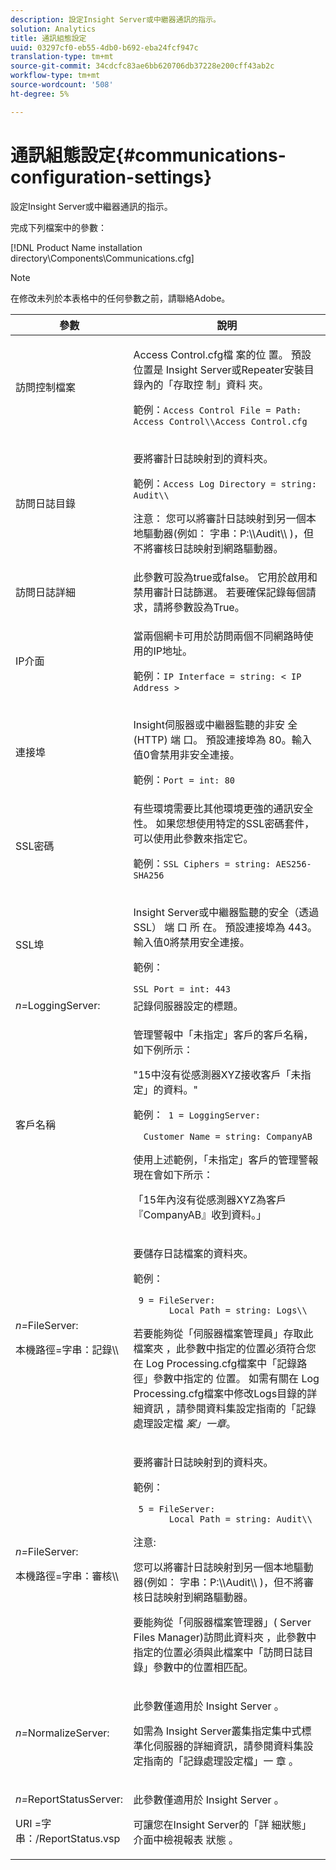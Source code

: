 ```yaml
---
description: 設定Insight Server或中繼器通訊的指示。
solution: Analytics
title: 通訊組態設定
uuid: 03297cf0-eb55-4db0-b692-eba24fcf947c
translation-type: tm+mt
source-git-commit: 34cdcfc83ae6bb620706db37228e200cff43ab2c
workflow-type: tm+mt
source-wordcount: '508'
ht-degree: 5%

---
```



# 通訊組態設定{#communications-configuration-settings}

設定Insight Server或中繼器通訊的指示。

完成下列檔案中的參數：

[!DNL Product Name installation directory\Components\Communications.cfg]

>[!NOTE]
>
>在修改未列於本表格中的任何參數之前，請聯絡Adobe。

<table id="table_C87F1150E53548F484A8C0CFE91F1079"> 
 <thead> 
  <tr> 
   <th colname="col1" class="entry"> 參數 </th> 
   <th colname="col2" class="entry"> 說明 </th> 
  </tr> 
 </thead>
 <tbody> 
  <tr> 
   <td colname="col1"> 訪問控制檔案 </td> 
   <td colname="col2"> <p>Access Control.cfg檔 <span class="filepath"> 案的位 </span> 置。 預設位置是 <span class="filepath"> Insight Server或Repeater安裝目 </span> 錄內的「存取控 <span class="keyword"> 制」資料 </span><span class="wintitle"></span> 夾。 </p> <p>範例：<code>Access Control File = Path: Access Control\\Access Control.cfg</code> </p> </td> 
  </tr> 
  <tr> 
   <td colname="col1"> 訪問日誌目錄 </td> 
   <td colname="col2"> <p>要將審計日誌映射到的資料夾。 </p> <p>範例：<code>Access Log Directory = string: Audit\\</code> </p> <p> <p>注意： 您可以將審計日誌映射到另一個本地驅動器(例如： <span class="filepath"> 字串：P:\\Audit\\ </span>)，但不將審核日誌映射到網路驅動器。 </p> </p> </td> 
  </tr> 
  <tr> 
   <td colname="col1"> 訪問日誌詳細 </td> 
   <td colname="col2"> 此參數可設為true或false。 它用於啟用和禁用審計日誌篩選。 若要確保記錄每個請求，請將參數設為True。 </td> 
  </tr> 
  <tr> 
   <td colname="col1"> IP介面 </td> 
   <td colname="col2"> <p>當兩個網卡可用於訪問兩個不同網路時使用的IP地址。 </p> <p>範例：<code>IP Interface = string: &lt; IP Address &gt;</code> </p> </td> 
  </tr> 
  <tr> 
   <td colname="col1"> 連接埠 </td> 
   <td colname="col2"> <p>Insight伺服器或中繼器監聽的非安 <span class="keyword"> 全(HTTP) </span><span class="wintitle"> 端 </span> 口。 預設連接埠為 80。輸入值0會禁用非安全連接。 </p> <p>範例：<code>Port = int: 80</code> </p> </td> 
  </tr> 
  <tr> 
   <td colname="col1"> SSL密碼 </td> 
   <td colname="col2"> 有些環境需要比其他環境更強的通訊安全性。 如果您想使用特定的SSL密碼套件，可以使用此參數來指定它。 <p>範例：<code>SSL Ciphers = string: AES256-SHA256</code> </p> </td> 
  </tr> 
  <tr> 
   <td colname="col1"> SSL埠 </td> 
   <td colname="col2"> <p>Insight Server或中繼器監聽的安全（透過SSL） <span class="keyword"> 端 </span> 口 <span class="wintitle"> 所 </span> 在。 預設連接埠為 443。輸入值0將禁用安全連接。 </p> <p>範例：<span class="filepath"></span> </p> <code>SSL Port = int: 443</code> </td> 
  </tr> 
  <tr> 
   <td colname="col1"> <i>n=</i>LoggingServer: </td> 
   <td colname="col2"> 記錄伺服器設定的標題。 </td> 
  </tr> 
  <tr> 
   <td colname="col1"> 客戶名稱 </td> 
   <td colname="col2"> <p>管理警報中「未指定」客戶的客戶名稱，如下例所示： </p> <p>"15中沒有從感測器XYZ接收客戶「未指定」的資料。" </p> <p>範例：<code> 1&nbsp;=&nbsp;LoggingServer:&nbsp; 
      &nbsp;&nbsp;Customer&nbsp;Name&nbsp;=&nbsp;string:&nbsp;CompanyAB </code> </p> <p>使用上述範例，「未指定」客戶的管理警報現在會如下所示： </p> <p>「15年內沒有從感測器XYZ為客戶『CompanyAB』收到資料。」 </p> </td> 
  </tr> 
  <tr> 
   <td colname="col1"> <p> <i>n=</i>FileServer: </p> <p> 本機路徑=字串：記錄\\ </p> </td> 
   <td colname="col2"> <p>要儲存日誌檔案的資料夾。 </p> <p>範例： </p> <code> 9&nbsp;=&nbsp;FileServer:&nbsp; 
     &nbsp;&nbsp;Local&nbsp;Path&nbsp;=&nbsp;string:&nbsp;Logs\\ </code> <p>若要能夠從「伺服器檔案管理員」存取此檔案夾 <span class="wintitle"> ，此參數中指定的位置必須符合您在 </span>Log Processing.cfg檔案中「記錄路徑」參數中指定的 <span class="filepath"></span> 位置。 如需有關在 <span class="filepath"> Log Processing.cfg檔案中修改Logs目錄的詳細資訊 </span> ，請參閱資料集設定指南的「記錄處理設定檔 <i>案」一章</i>。 </p> </td> 
  </tr> 
  <tr> 
   <td colname="col1"> <p> <i>n=</i>FileServer: </p> <p> 本機路徑=字串：審核\\ </p> </td> 
   <td colname="col2"> <p>要將審計日誌映射到的資料夾。 </p> <p>範例： </p> <code> 5&nbsp;=&nbsp;FileServer:&nbsp; 
     &nbsp;&nbsp;Local&nbsp;Path&nbsp;=&nbsp;string:&nbsp;Audit\\ </code> <p>注意:  <p>您可以將審計日誌映射到另一個本地驅動器(例如： <span class="filepath"> 字串：P:\\Audit\\ </span>)，但不將審核日誌映射到網路驅動器。 </p> <p>要能夠從「伺服器檔案管理器」( <span class="wintitle"> Server Files Manager)訪問此資料夾 </span>，此參數中指定的位置必須與此檔案中「訪問日誌目錄」參數中的位置相匹配。 </p> </p> </td> 
  </tr> 
  <tr> 
   <td colname="col1"> <i>n=</i>NormalizeServer: </td> 
   <td colname="col2"> <p>此參數僅適用於 <span class="keyword"> Insight Server </span>。 </p> <p>如需為 <span class="keyword"> Insight Server叢集指定集中式標準化伺服器的詳細資訊，請參閱資料集設定指南的「記錄處理設定檔」一 </span> 章 <i></i>。 </p> </td> 
  </tr> 
  <tr> 
   <td colname="col1"> <p> <i>n=</i>ReportStatusServer: </p> <p> URI =字串：/ReportStatus.vsp </p> </td> 
   <td colname="col2"> <p>此參數僅適用於 <span class="keyword"> Insight Server </span>。 </p> <p>可讓您在Insight <span class="keyword"> Server的「詳 </span> 細狀態」介面中檢視報表 <span class="keyword"> 狀態 </span>。 </p> </td> 
  </tr> 
 </tbody> 
</table>
